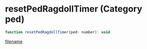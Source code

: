 # resetPedRagdollTimer (Category ped)

```js
function resetPedRagdollTimer(ped: number): void
```

[filename](resetPedRagdollTimer_m.md ':include')